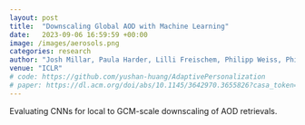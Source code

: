 ```yaml
---
layout: post
title:  "Downscaling Global AOD with Machine Learning"
date:   2023-09-06 16:59:59 +00:00
image: /images/aerosols.png
categories: research
author: "Josh Millar, Paula Harder, Lilli Freischem, Philipp Weiss, Philip Stier"
venue: "ICLR"
# code: https://github.com/yushan-huang/AdaptivePersonalization
# paper: https://dl.acm.org/doi/abs/10.1145/3642970.3655826?casa_token=wt9QpHMRsrEAAAAA%3AP5iM6vJ1Oi-q-loBEEJSmkcRj9B2h-CqXJW99vZ2lGAcNm5JFh1Vn6pcbjRzh_XfdLVTDEmgWACWzQ
---
```

Evaluating CNNs for local to GCM-scale downscaling of AOD retrievals.